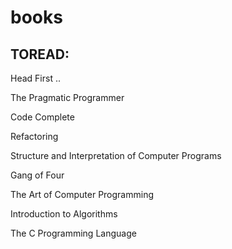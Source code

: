 # books


## TOREAD:

Head First ..

The Pragmatic Programmer

Code Complete

Refactoring

Structure and Interpretation of Computer Programs

Gang of Four

The Art of Computer Programming

Introduction to Algorithms

The C Programming Language
